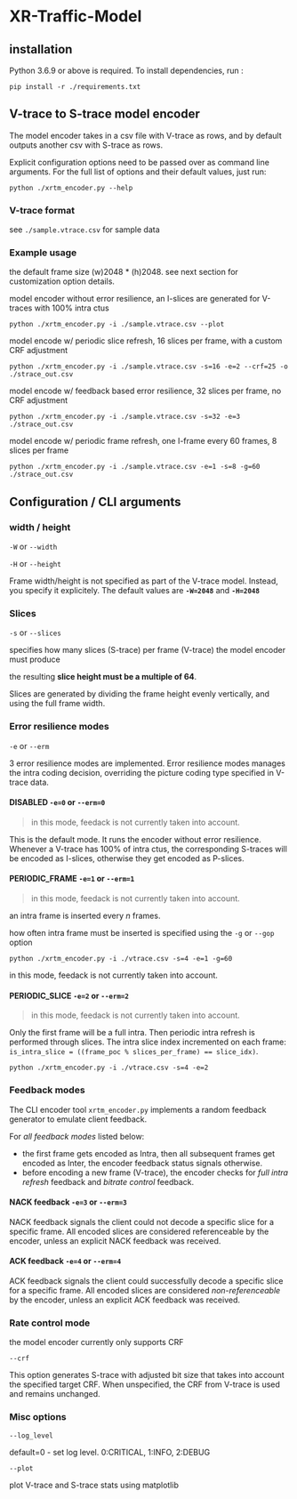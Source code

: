 # XR-Traffic-Model

## installation

Python 3.6.9 or above is required. To install dependencies, run :
```
pip install -r ./requirements.txt
```

## V-trace to S-trace model encoder

The model encoder takes in a csv file with V-trace as rows, and by default outputs another csv with S-trace as rows.

Explicit configuration options need to be passed over as command line arguments. For the full list of options and their default values, just run:
```
python ./xrtm_encoder.py --help
```

### V-trace format

see `./sample.vtrace.csv` for sample data

### Example usage

the default frame size (w)2048 * (h)2048. see next section for customization option details.

model encoder without error resilience, an I-slices are generated for V-traces with 100% intra ctus
```
python ./xrtm_encoder.py -i ./sample.vtrace.csv --plot
```

model encode w/ periodic slice refresh, 16 slices per frame, with a custom CRF adjustment
```
python ./xrtm_encoder.py -i ./sample.vtrace.csv -s=16 -e=2 --crf=25 -o ./strace_out.csv
```

model encode w/ feedback based error resilience, 32 slices per frame, no CRF adjustment
```
python ./xrtm_encoder.py -i ./sample.vtrace.csv -s=32 -e=3 ./strace_out.csv
```

model encode w/ periodic frame refresh, one I-frame every 60 frames, 8 slices per frame 
```
python ./xrtm_encoder.py -i ./sample.vtrace.csv -e=1 -s=8 -g=60 ./strace_out.csv
```


## Configuration / CLI arguments

### width / height 

`-W` or `--width`

`-H` or `--height`

Frame width/height is not specified as part of the V-trace model. Instead, you specify it explicitely. 
The default values are **`-W=2048`** and **`-H=2048`**


### Slices

`-s` or `--slices`

specifies how many slices (S-trace) per frame (V-trace) the model encoder must produce


the resulting **slice height must be a multiple of 64**. 

Slices are generated by dividing the frame height evenly vertically, and using the full frame width.


### **Error resilience modes**

`-e` or `--erm`

3 error resilience modes are implemented.
Error resilience modes manages the intra coding decision, overriding the picture coding type specified in V-trace data.

#### **DISABLED** `-e=0` or `--erm=0`

> in this mode, feedack is not currently taken into account.

This is the default mode. It runs the encoder without error resilience. Whenever a V-trace has 100% of intra ctus, the corresponding S-traces will be encoded as I-slices, otherwise they get encoded as P-slices.


#### **PERIODIC_FRAME** `-e=1` or `--erm=1`

> in this mode, feedack is not currently taken into account.

an intra frame is inserted every *n* frames.

how often intra frame must be inserted is specified using the `-g` or `--gop` option

```
python ./xrtm_encoder.py -i ./vtrace.csv -s=4 -e=1 -g=60
```

in this mode, feedack is not currently taken into account.


#### **PERIODIC_SLICE** `-e=2` or `--erm=2`

> in this mode, feedack is not currently taken into account.

Only the first frame will be a full intra. Then periodic intra refresh is performed through slices. 
The intra slice index incremented on each frame: `is_intra_slice = ((frame_poc % slices_per_frame) == slice_idx)`.

```
python ./xrtm_encoder.py -i ./vtrace.csv -s=4 -e=2
```


### Feedback modes

The CLI encoder tool `xrtm_encoder.py` implements a random feedback generator to emulate client feedback.

For *all feedback modes* listed below:
- the first frame gets encoded as Intra, then all subsequent frames get encoded as Inter, the encoder feedback status signals otherwise.
- before encoding a new frame (V-trace), the encoder checks for *full intra refresh* feedback and *bitrate control* feedback.

#### NACK feedback `-e=3` or `--erm=3`

NACK feedback signals the client could not decode a specific slice for a specific frame.
All encoded slices are considered referenceable by the encoder, unless an explicit NACK feedback was received.


#### ACK feedback `-e=4` or `--erm=4`

ACK feedback signals the client could successfully decode a specific slice for a specific frame.
All encoded slices are considered *non-referenceable* by the encoder, unless an explicit ACK feedback was received.




### **Rate control mode**

the model encoder currently only supports CRF

`--crf`

This option generates S-trace with adjusted bit size that takes into account the specified target CRF.
When unspecified, the CRF from V-trace is used and remains unchanged. 


### **Misc options**

`--log_level` 

default=0 - set log level. 0:CRITICAL, 1:INFO, 2:DEBUG


`--plot`

plot V-trace and S-trace stats using matplotlib